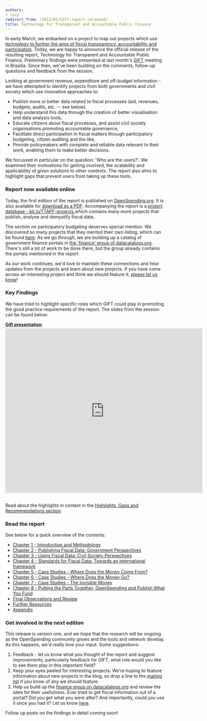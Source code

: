 ```yaml
--- 
authors:
- lucy
redirect_from: /2012/05/GIFT-report-released/
title: Technology for Transparent and Accountable Public Finance
---
```


In early March, we embarked on a project to map out projects which use [technology to further the aims of fiscal transparency, accountability and participation](http://openspending.org/blog/2012/03/12/technology-for-fiscal-transparency-where-next.html). Today, we are happy to announce the official release of the resulting report, Technology for Transparent and Accountable Public Finance. Preliminary findings were presented at last month's [GIFT](http://fiscaltransparency.net/) meeting in Brasilia. Since then, we've been building on the comments, follow-up questions and feedback from the session. 

Looking at government revenue, expenditure and off-budget information - we have attempted to identify projects from both governments and civil society which use innovative approaches to: 

* Publish more or better data related to fiscal processes (aid, revenues, budgets, audits, etc. -- see below),
* Help understand this data through the creation of better visualisation and data analysis tools,
* Educate citizens about fiscal processes, and assist civil society organisations promoting accountable governance,
* Facilitate direct participation in fiscal matters through participatory budgeting, citizen auditing and the like,
* Provide policymakers with complete and reliable data relevant to their work, enabling them to make better decisions.

We focussed in particular on the question: 'Who are the users?'. We examined their motivations for getting involved, the scalability and applicability of given solutions to other contexts. The report also aims to highlight gaps that prevent users from taking up these tools.

### Report now available online

Today, the first edition of the report is published on [OpenSpending.org](http://openspending.org/resources/gift/index.html). It is also available for [download as a PDF](http://content.openspending.org/resources/gift/pdf/ttapf_report_20120530.pdf). Accompanying the report is a [project database - bit.ly/TTAPF-projects ](https://bit.ly/TTAPF-projects) which contains many more projects that publish, analyse and demystify fiscal data. 

The section on participatory budgeting deserves special mention. We discovered so many projects that they merited their own listing, which can be found [here](https://docs.google.com/spreadsheet/ccc?key=0AvoV_cBqwo28dE9fZy02NEt2UGxPTnRQMTEzaUhTOGc#gid=4). As we go through, we are building up a catalog of government finance portals in [the 'finance' group of datacatalogs.org](http://datacatalogs.org/group/finance). There's still a lot of work to be done there, but the group already contains the portals mentioned in the report. 

As our work continues, we'd love to maintain these connections and hear updates from the projects and learn about new projects. If you have come across an interesting project and think we should feature it, [please let us know](mailto:gift-report@okfn.org)! 

### Key Findings

We have tried to highlight specific roles which GIFT could play in promoting the good practice requirements of the report. The slides from the session can be found below:

<div style="width:620px" id="__ss_12607771"> <strong style="display:block;margin:12px 0 4px"><a href="http://www.slideshare.net/lucyfedia/gift-presentation-12607771" title="Gift presentation" target="_blank">Gift presentation</a></strong> <iframe src="http://www.slideshare.net/slideshow/embed_code/12607771" width="620" height="517" frameborder="0" marginwidth="0" marginheight="0" scrolling="no" allowfullscreen></iframe></div><br/>

Read about the highlights in context in the [Highlights, Gaps and Recommendations section](http://openspending.org/resources/gift/chapter1-3.html)

### Read the report

See below for a quick overview of the contents: 

* [Chapter 1 - Introduction and Methodology](http://openspending.org/resources/gift/chapter1.html)
* [Chapter 2 - Publishing Fiscal Data: Government Perspectives](http://openspending.org/resources/gift/chapter2-intro.html)
* [Chapter 3 - Using Fiscal Data: Civil Society Perspectives](http://openspending.org/resources/gift/chapter3-intro.html)
* [Chapter 4 - Standards for Fiscal Data:  Towards an international framework](http://openspending.org/resources/gift/chapter4-intro.html)
* [Chapter 5 - Case Studies - Where Does the Money Come From?](http://openspending.org/resources/gift/chapter5-intro.html)
* [Chapter 6 - Case Studies - Where Does the Money Go?](http://openspending.org/resources/gift/chapter6-intro.html)
* [Chapter 7 - Case Studies - The Invisible Money](http://openspending.org/resources/gift/chapter7-intro.html)
* [Chapter 8 - Putting the Parts Together, OpenSpending and Publish What You Fund](http://openspending.org/resources/gift/chapter8-intro.html)
* [Final Observations and Review](http://openspending.org/resources/gift/chapter9-intro.html)
* [Further Resources](http://openspending.org/resources/gift/bibliography.html)
* [Appendix](http://openspending.org/resources/gift/chapter10-intro.html)

### Get involved in the next edition

This release is version one, and we hope that the research will be ongoing as the OpenSpending community grows and the tools and network develop. As this happens, we'd really love your input. Some suggestions: 

1. Feedback - let us know what you thought of the report and suggest improvements, particularly feedback for GIFT, what role would you like to see them play in this important field? 
2. Keep your eyes peeled for interesting projects. We're hoping to feature information about new projects in the blog, so drop a line to the [mailing list](http://lists.okfn.org/mailman/listinfo/openspending) if you know of any we should feature. 
3. Help us build up the [finance group on datacatalogs.org](http://datacatalogs.org/group/finance) and review the sites for their usefulness. Ever tried to get fiscal information out of a portal? Did you get what you were after? And importantly, could you use it once you had it? Let us know [here](https://docs.google.com/spreadsheet/viewform?formkey=dGNXNVFXdDlPNlRDaXB2bXc0aGR5UVE6MQ#gid=0).

Follow up posts on the findings in detail coming soon!